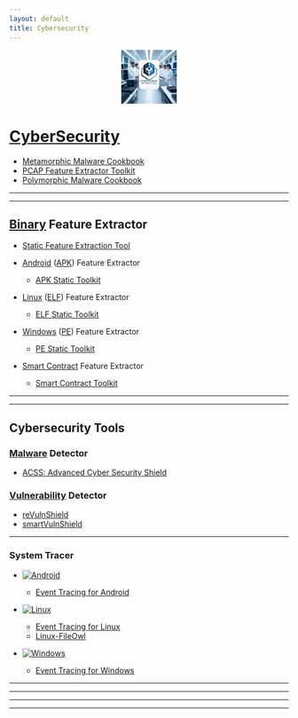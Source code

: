 ```yaml
---
layout: default
title: Cybersecurity
---
```


<p align="center"><a href="https://cyberthreatdefence.com/">
  <img width="20%" src="./assets/ctdl2.jpg" alt="Cyber Threat Defence Lab">
</a></p>


# [Cyber](https://simple.wikipedia.org/wiki/Cybersecurity)[Security](https://en.wikipedia.org/wiki/List_of_cybersecurity_information_technologies)

* [Metamorphic Malware Cookbook](https://github.com/cybersecurity-dev/Metamorphic-Malware-Cookbook)
* [PCAP Feature Extractor Toolkit](https://github.com/cybersecurity-dev/PCAP-Toolkit)
* [Polymorphic Malware Cookbook](https://github.com/cybersecurity-dev/Polymorphic-Malware-Cookbook)

---
---

## [Binary](https://en.wikipedia.org/wiki/Executable) Feature Extractor
* [Static Feature Extraction Tool](https://github.com/cybersecurity-dev/SFET)

* [Android](https://en.wikipedia.org/wiki/Android_version_history) ([APK](https://en.wikipedia.org/wiki/Apk_(file_format))) Feature Extractor
  * [APK Static Toolkit](https://github.com/cybersecurity-dev/APK-Static-Toolkit)

* [Linux](https://en.wikipedia.org/wiki/History_of_Linux) ([ELF](https://en.wikipedia.org/wiki/Executable_and_Linkable_Format)) Feature Extractor
  * [ELF Static Toolkit](https://github.com/cybersecurity-dev/ELF-Static-Toolkit)

* [Windows](https://en.wikipedia.org/wiki/Microsoft_Windows_version_history) ([PE](https://en.wikipedia.org/wiki/Portable_Executable)) Feature Extractor
  * [PE Static Toolkit](https://github.com/cybersecurity-dev/PE-Static-Toolkit)

* [Smart Contract](https://en.wikipedia.org/wiki/Smart_contract) Feature Extractor
  * [Smart Contract Toolkit](https://github.com/cybersecurity-dev/SmartContract-Toolkit)

---
---

## Cybersecurity Tools

### [Malware](https://en.wikipedia.org/wiki/Malware) Detector
* [ACSS: Advanced Cyber Security Shield](https://github.com/cybersecurity-dev/Advanced-Cyber-Security-Shield)

### [Vulnerability](https://en.wikipedia.org/wiki/Vulnerability_management) Detector
* [reVulnShield](https://github.com/cybersecurity-dev/reVulnShield)
* [smartVulnShield](https://github.com/cybersecurity-dev/smartVulnShield)

---

### System Tracer

* [![Android](https://img.shields.io/badge/Android-3DDC84?logo=android&logoColor=white)](https://en.wikipedia.org/wiki/Android_(operating_system)) 
  * [Event Tracing for Android](https://github.com/cybersecurity-dev/AET)

* [![Linux](https://img.shields.io/badge/Linux-FCC624?logo=linux&logoColor=black)](https://en.wikipedia.org/wiki/Linux)
  * [Event Tracing for Linux](https://github.com/cybersecurity-dev/LET)
  * [Linux-FileOwl](https://github.com/cybersecurity-dev/Linux-FileOwl)

* [![Windows](https://custom-icon-badges.demolab.com/badge/Windows-0078D6?logo=windows11&logoColor=white)](https://en.wikipedia.org/wiki/Microsoft_Windows)
  * [Event Tracing for Windows](https://github.com/cybersecurity-dev/WET)

---
---
---
---
